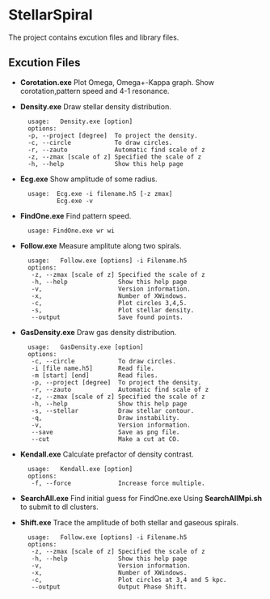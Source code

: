 StellarSpiral
=============

The project contains excution files and library files.


## Excution Files 

* **Corotation.exe**
Plot Omega, Omega+-Kappa graph. 
Show corotation,pattern speed and 4-1 resonance.
		
* **Density.exe**
Draw stellar density distribution.

		usage:   Density.exe [option]            
		options:                         
		-p, --project [degree]  To project the density.
		-c, --circle            To draw circles.       
		-r, --zauto             Automatic find scale of z
		-z, --zmax [scale of z] Specified the scale of z
		-h, --help              Show this help page     

* **Ecg.exe**
Show amplitude of some radius.

		usage:  Ecg.exe -i filename.h5 [-z zmax]
         		Ecg.exe -v
         		
* **FindOne.exe**
Find pattern speed. 

		usage: FindOne.exe wr wi
		
* **Follow.exe**
Measure amplitute along two spirals. 

		usage:   Follow.exe [options] -i Filename.h5
		options:
         -z, --zmax [scale of z] Specified the scale of z
         -h, --help              Show this help page
         -v,                     Version information.
         -x,                     Number of XWindows.
         -c,                     Plot circles 3,4,5.
         -s,                     Plot stellar density.
         --output                Save found points.

* **GasDensity.exe**
Draw gas density distribution.

		usage:   GasDensity.exe [option]
		options:
         -c, --circle            To draw circles.
         -i [file name.h5]       Read file.
         -m [start] [end]        Read files.
         -p, --project [degree]  To project the density.
         -r, --zauto             Automatic find scale of z
         -z, --zmax [scale of z] Specified the scale of z
         -h, --help              Show this help page
         -s, --stellar           Draw stellar contour.
         -q,                     Draw instability.
         -v,                     Version information.
         --save                  Save as png file.
         --cut                   Make a cut at CO.


* **Kendall.exe**
Calculate prefactor of density contrast.

		usage:   Kendall.exe [option]
		options:
         -f, --force             Increase force multiple.

* **SearchAll.exe**
Find initial guess for FindOne.exe
Using **SearchAllMpi.sh** to submit to dl clusters.

* **Shift.exe**
Trace the amplitude of both stellar and gaseous spirals.

		usage:   Follow.exe [options] -i Filename.h5
		options:
         -z, --zmax [scale of z] Specified the scale of z
         -h, --help              Show this help page
         -v,                     Version information.
         -x,                     Number of XWindows.
         -c,                     Plot circles at 3,4 and 5 kpc.
         --output                Output Phase Shift.

